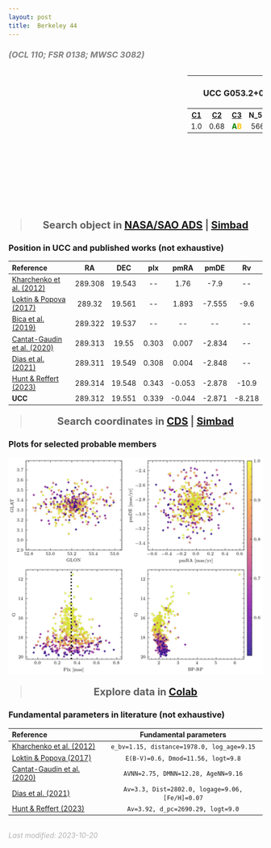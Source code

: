 ```yaml
---
layout: post
title:  Berkeley 44
---
```

<h3><span style="color: #808080;"><i>(OCL 110; FSR 0138; MWSC 3082)</i></span></h3>
<div style="display: flex; justify-content: space-between;">
 <div style="text-align: center;">
 <!-- Left block -->
 <div id="aladin-lite-div" style="width:355px;height:250px;"></div>
 <script type="text/javascript" src="https://aladin.cds.unistra.fr/AladinLite/api/v3/latest/aladin.js" charset="utf-8"></script>
 <script type="text/javascript">
   let aladin;
   A.init.then(() => {
      aladin = A.aladin('#aladin-lite-div', {survey: "P/DSS2/color", fov:0.157, target: "289.312 19.551"});
   });
 </script>
</div>
<!-- Left block -->

<table style="text-align: center; width:355px;height:250px;">
  <!-- Row 1 (title) -->
  <tr>
    <td colspan="5"><h3>UCC G053.2+03.3</h3></td>
  </tr>
  <!-- Row 2 -->
  <tr>
    <th><a href="https://ucc.ar/faq#what-are-the-c1-c2-and-c3-parameters" title="Photometric class">C1</a></th>
    <th><a href="https://ucc.ar/faq#what-are-the-c1-c2-and-c3-parameters" title="Density class">C2</a></th>
    <th><a href="https://ucc.ar/faq#what-are-the-c1-c2-and-c3-parameters" title="Combined class">C3</a></th>
    <th><div title="Stars with membership probability >50%">N_50</div></th>
    <th><div title="Radius that contains half the members [arcmin]">r_50</div></th>
  </tr>
  <!-- Row 3 -->
  <tr>
    <td>1.0</td>
    <td>0.68</td>
    <td><span style="color: green; font-weight: bold;">A</span><span style="color: #FFC300; font-weight: bold;">B</span></td>
    <td>566</td>
    <td>4.7</td>
  </tr>
</table>
</div>

> <p style="text-align:center; font-weight: bold; font-size:20px">Search object in <a href="https://ui.adsabs.harvard.edu/search/q=%20collection%3Aastronomy%20body%3A%22Berkeley%2044%22&sort=date%20desc%2C%20bibcode%20desc&p_=0" target="_blank">NASA/SAO ADS</a> | <a href="https://simbad.cds.unistra.fr/simbad/sim-id-refs?Ident=berkeley44" target="_blank">Simbad</a></p>


### Position in UCC and published works (not exhaustive)

| Reference    | RA    | DEC   | plx  | pmRA  | pmDE   |  Rv  |
| :---         | :---: | :---: | :---: | :---: | :---: | :---: |
|[Kharchenko et al. (2012)](https://ui.adsabs.harvard.edu/abs/2012A%26A...543A.156K) | 289.308 | 19.543 | -- | 1.76 | -7.9 | -- |
|[Loktin & Popova (2017)](https://ui.adsabs.harvard.edu/abs/2017AstBu..72..257L/abstract) | 289.32 | 19.561 | -- | 1.893 | -7.555 | -9.6 |
|[Bica et al. (2019)](https://ui.adsabs.harvard.edu/abs/2019AJ....157...12B/abstract) | 289.322 | 19.537 | -- | -- | -- | -- |
|[Cantat-Gaudin et al. (2020)](https://ui.adsabs.harvard.edu/abs/2020A%26A...640A...1C) | 289.313 | 19.55 | 0.303 | 0.007 | -2.834 | -- |
|[Dias et al. (2021)](https://ui.adsabs.harvard.edu/abs/2021MNRAS.504..356D) | 289.311 | 19.549 | 0.308 | 0.004 | -2.848 | -- |
|[Hunt & Reffert (2023)](https://ui.adsabs.harvard.edu/abs/2023arXiv230313424H/abstract) | 289.314 | 19.548 | 0.343 | -0.053 | -2.878 | -10.9 |
| **UCC** |289.312 | 19.551 | 0.339 | -0.044 | -2.871 | -8.218 |

> <p style="text-align:center; font-weight: bold; font-size:20px">Search coordinates in <a href="https://cdsportal.u-strasbg.fr/?target=289.312,19.551" target="_blank">CDS</a> | <a href="https://simbad.cds.unistra.fr/mobile/object_list.html?coord=289.312%2019.551&output=json&radius=5&userEntry=berkeley44" target="_blank">Simbad</a></p>

### Plots for selected probable members

![CLUSTER](https://raw.githubusercontent.com/ucc23/Q1P/main/plots/berkeley44.webp)


> <p style="text-align:center; font-weight: bold; font-size:20px">Explore data in <a href="https://colab.research.google.com/github/UCC23/Q1P/blob/master/notebooks/berkeley44.ipynb" target="_blank">Colab</a></p>


### Fundamental parameters in literature (not exhaustive)

| Reference |  Fundamental parameters |
| :---         |     :---:      |
| [Kharchenko et al. (2012)](https://ui.adsabs.harvard.edu/abs/2012A%26A...543A.156K) | `e_bv=1.15, distance=1978.0, log_age=9.15` |
| [Loktin & Popova (2017)](https://ui.adsabs.harvard.edu/abs/2017AstBu..72..257L/abstract) | `E(B-V)=0.6, Dmod=11.56, logt=9.8` |
| [Cantat-Gaudin et al. (2020)](https://ui.adsabs.harvard.edu/abs/2020A%26A...640A...1C) | `AVNN=2.75, DMNN=12.28, AgeNN=9.16` |
| [Dias et al. (2021)](https://ui.adsabs.harvard.edu/abs/2021MNRAS.504..356D) | `Av=3.3, Dist=2802.0, logage=9.06, [Fe/H]=0.07` |
| [Hunt & Reffert (2023)](https://ui.adsabs.harvard.edu/abs/2023arXiv230313424H/abstract) | `Av=3.92, d_pc=2690.29, logt=9.0` |

<br>
<font color="b3b1b1"><i>Last modified: 2023-10-20</i></font>
